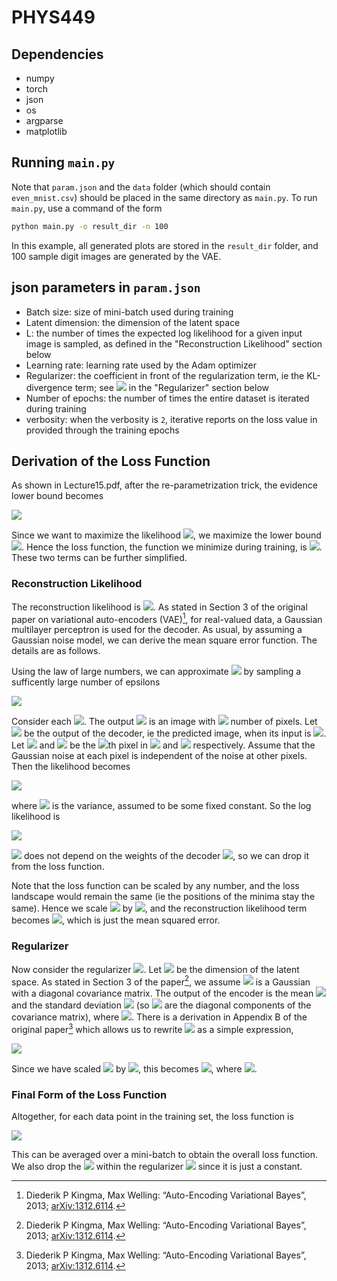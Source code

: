 # PHYS449

## Dependencies
- numpy
- torch
- json
- os
- argparse
- matplotlib

## Running `main.py`

Note that `param.json` and the `data` folder (which should contain `even_mnist.csv`) should be placed in the same directory as `main.py`. To run `main.py`, use a command of the form

```sh
python main.py -o result_dir -n 100
```
In this example, all generated plots are stored in the `result_dir` folder, and 100 sample digit images are generated by the VAE.

## json parameters in `param.json`
- Batch size: size of mini-batch used during training
- Latent dimension: the dimension of the latent space
- L: the number of times the expected log likelihood for a given input image is sampled, as defined in the "Reconstruction Likelihood" section below
- Learning rate: learning rate used by the Adam optimizer
- Regularizer: the coefficient in front of the regularization term, ie the KL-divergence term; see <img src="https://render.githubusercontent.com/render/math?math=\lambda"> in the "Regularizer" section below
- Number of epochs: the number of times the entire dataset is iterated during training
- verbosity: when the verbosity is `2`, iterative reports on the loss value in provided through the training epochs
## Derivation of the Loss Function

As shown in Lecture15.pdf, after the re-parametrization trick, the evidence lower bound becomes

<img src="https://render.githubusercontent.com/render/math?math=\log{p(x)}\geq\mathbb{E}_\epsilon[\log{p_\phi(x|z=\mu_\theta(x)%2B\sigma_\theta(x)\odot\epsilon)}]-KL(q_\theta(z|x)\|p(z))">

Since we want to maximize the likelihood <img src="https://render.githubusercontent.com/render/math?math=p(x)">, we maximize the lower bound <img src="https://render.githubusercontent.com/render/math?math=\mathbb{E}_\epsilon[\log{p_\phi(x|z=\mu_\theta(x)%2B\sigma_\theta(x)\odot\epsilon)}]-KL(q_\theta(z|x)\|p(z))">. Hence the loss function, the function we minimize during training, is <img src="https://render.githubusercontent.com/render/math?math=\mathcal{L}=-\mathbb{E}_\epsilon[\log{p_\phi(x|z=\mu_\theta(x)%2B\sigma_\theta(x)\odot\epsilon)}]%2BKL(q_\theta(z|x)\|p(z))">. These two terms can be further simplified.

### Reconstruction Likelihood

The reconstruction likelihood is <img src="https://render.githubusercontent.com/render/math?math=\mathbb{E}_\epsilon[\log{p_\phi(x|z=\mu_\theta(x)%2B\sigma_\theta(x)\odot\epsilon)}]">. As stated in Section 3 of the original paper on variational auto-encoders (VAE)[^1], for real-valued data, a Gaussian multilayer perceptron is used for the decoder. As usual, by assuming a Gaussian noise model, we can derive the mean square error function. The details are as follows.

Using the law of large numbers, we can approximate <img src="https://render.githubusercontent.com/render/math?math=\mathbb{E}_\epsilon[\log{p_\phi(x|z=\mu_\theta(x)%2B\sigma_\theta(x)\odot\epsilon)}]"> by sampling a sufficently large number of epsilons

<img src="https://render.githubusercontent.com/render/math?math=\mathbb{E}_\epsilon[\log{p_\phi(x|z=\mu_\theta(x)%2B\sigma_\theta(x)\odot\epsilon)}]\simeq\frac{1}{L}\sum_{l=1}^L\log{p_\phi(x|z=\mu_\theta(x)%2B\sigma_\theta(x)\odot\epsilon^{(l)})}">

Consider each <img src="https://render.githubusercontent.com/render/math?math=\log{p_\phi(x|z=\mu_\theta(x)%2B\sigma_\theta(x)\odot\epsilon^{(l)})}">. The output <img src="https://render.githubusercontent.com/render/math?math=x"> is an image with <img src="https://render.githubusercontent.com/render/math?math=N=14\times14"> number of pixels. Let <img src="https://render.githubusercontent.com/render/math?math=x_\phi=x_\phi(z=\mu_\theta(x)%2B\sigma_\theta(x)\odot\epsilon^{(l)})"> be the output of the decoder, ie the predicted image, when its input is <img src="https://render.githubusercontent.com/render/math?math=z=\mu_\theta(x)%2B\sigma_\theta(x)\odot\epsilon^{(l)}">. Let <img src="https://render.githubusercontent.com/render/math?math=x_{(n)}"> and <img src="https://render.githubusercontent.com/render/math?math=x_{\phi,(n)}"> be the <img src="https://render.githubusercontent.com/render/math?math=n">th pixel in <img src="https://render.githubusercontent.com/render/math?math=x"> and <img src="https://render.githubusercontent.com/render/math?math=x_{\phi}"> respectively. Assume that the Gaussian noise at each pixel is independent of the noise at other pixels. Then the likelihood becomes

<img src="https://render.githubusercontent.com/render/math?math=p_\phi(x|z=\mu_\theta(x)%2B\sigma_\theta(x)\odot\epsilon^{(l)})=\prod_{n=1}^N\mathcal{N}(x_{(n)}|x_{\phi,(n)},\beta^{-1})">

where <img src="https://render.githubusercontent.com/render/math?math=\beta^{-1}"> is the variance, assumed to be some fixed constant. So the log likelihood is

<img src="https://render.githubusercontent.com/render/math?math=\log{p_\phi(x|z=\mu_\theta(x)%2B\sigma_\theta(x)\odot\epsilon^{(l)})}=\sum_{n=1}^N\log{\mathcal{N}(x_{(n)}|x_{\phi,(n)},\beta^{-1})}=\frac{N}{2}\log{\beta}-\frac{N}{2}\log{2\pi}-\frac{\beta}{2}\sum_{n=1}^N(x_{(n)}-x_{\phi,(n)})^2">

<img src="https://render.githubusercontent.com/render/math?math=\frac{N}{2}\log{\beta}-\frac{N}{2}\log{2\pi}"> does not depend on the weights of the decoder <img src="https://render.githubusercontent.com/render/math?math=\phi">, so we can drop it from the loss function.

Note that the loss function can be scaled by any number, and the loss landscape would remain the same (ie the positions of the minima stay the same). Hence we scale <img src="https://render.githubusercontent.com/render/math?math=\mathcal{L}"> by <img src="https://render.githubusercontent.com/render/math?math=\frac{2}{\beta N}">, and the reconstruction likelihood term becomes <img src="https://render.githubusercontent.com/render/math?math=\frac{1}{L}\sum_{l=1}^L[\frac{1}{N}\sum_{n=1}^N(x_{(n)}-x_{\phi,(n)})^2]">, which is just the mean squared error.

### Regularizer

Now consider the regularizer <img src="https://render.githubusercontent.com/render/math?math=KL(q_\theta(z|x)\|p(z))">. Let <img src="https://render.githubusercontent.com/render/math?math=J"> be the dimension of the latent space. As stated in Section 3 of the paper[^1], we assume <img src="https://render.githubusercontent.com/render/math?math=q_\theta(z|x)"> is a Gaussian with a diagonal covariance matrix. The output of the encoder is the mean <img src="https://render.githubusercontent.com/render/math?math=\mu_j"> and the standard deviation <img src="https://render.githubusercontent.com/render/math?math=\sigma_j"> (so <img src="https://render.githubusercontent.com/render/math?math=\sigma_{j}^2"> are the diagonal components of the covariance matrix), where <img src="https://render.githubusercontent.com/render/math?math=j=1,\ldots,N">. There is a derivation in Appendix B of the original paper[^1] which allows us to rewrite <img src="https://render.githubusercontent.com/render/math?math=KL(q_\theta(z|x)\|p(z))"> as a simple expression,

<img src="https://render.githubusercontent.com/render/math?math=KL(q_\theta(z|x)\|p(z))=\frac{1}{2}\sum_{j=1}^J(-1-\log{\sigma_{j}^2}%2B\mu_{j}^2%2B\sigma_{j}^2)">

Since we have scaled <img src="https://render.githubusercontent.com/render/math?math=\mathcal{L}"> by <img src="https://render.githubusercontent.com/render/math?math=\frac{2}{\beta N}">, this becomes <img src="https://render.githubusercontent.com/render/math?math=\frac{2}{\beta N}KL(q_\theta(z|x)\|p(z))=\frac{1}{\beta N}\sum_{j=1}^J(-1-\log{\sigma_{j}^2}%2B\mu_{j}^2%2B\sigma_{j}^2)=\lambda\sum_{j=1}^J(-1-\log{\sigma_{j}^2}%2B\mu_{j}^2%2B\sigma_{j}^2)">, where <img src="https://render.githubusercontent.com/render/math?math=\lambda=\frac{1}{\beta N}">.

### Final Form of the Loss Function

Altogether, for each data point in the training set, the loss function is

<img src="https://render.githubusercontent.com/render/math?math=\mathcal{L}=\frac{1}{L}\sum_{l=1}^L[\frac{1}{N}\sum_{n=1}^N(x_{(n)}-x_{\phi,(n)})^2]%2B\lambda\sum_{j=1}^J(-1-\log{\sigma_{j}^2}%2B\mu_{j}^2%2B\sigma_{j}^2)">

This can be averaged over a mini-batch to obtain the overall loss function. We also drop the <img src="https://render.githubusercontent.com/render/math?math=-1"> within the regularizer <img src="https://render.githubusercontent.com/render/math?math=\sum_{j=1}^J(-1-\log{\sigma_{j}^2}%2B\mu_{j}^2%2B\sigma_{j}^2)"> since it is just a constant.


[^1]: Diederik P Kingma, Max Welling: “Auto-Encoding Variational Bayes”, 2013; <a href='http://arxiv.org/abs/1312.6114'>arXiv:1312.6114</a>.


